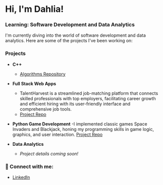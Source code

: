 # Hi, I'm Dahlia! 
### Learning: Software Development and Data Analytics 

I'm currently diving into the world of software development and data analytics. Here are some of the projects I've been working on:

### Projects

- **C++**
  - [Algorithms Repository](https://github.com/dahliasukaik/Algorithims-.git)
- **Full Stack Web Apps**
  - TalentHarvest is a streamlined job-matching platform that connects skilled professionals with top employers, facilitating career growth and efficient hiring with its user-friendly interface and comprehensive job tools.
  - [Project Repo](https://github.com/dahliasukaik/CPSC-362-Group-6.git)

- **Python Game Development**
  -I implemented classic games Space Invaders and Blackjack, honing my programming skills in game logic, graphics, and user interaction.
  [Project Repo](https://github.com/dahliasukaik/Game-Development.git)

- **Data Analytics**
  - *Project details coming soon!*

### 🤳 Connect with me:

- [LinkedIn](https://www.linkedin.com/in/dahliasukaik928)

